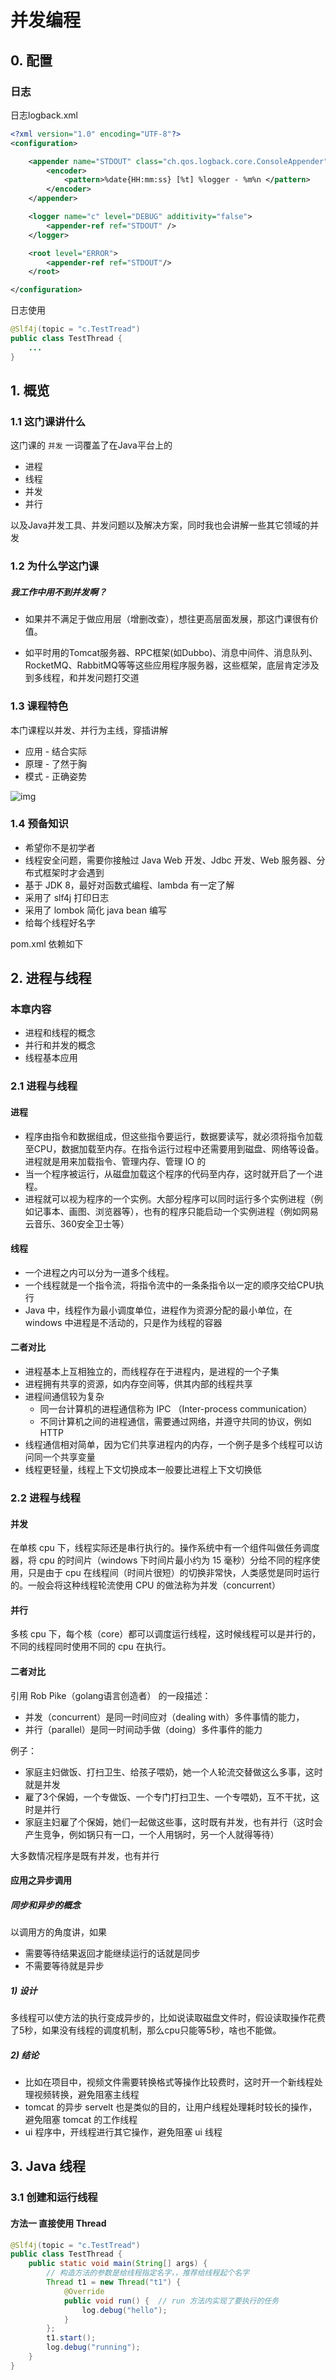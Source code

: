 # 并发编程

## 0. 配置

### 日志

日志logback.xml

```xml
<?xml version="1.0" encoding="UTF-8"?>
<configuration>

    <appender name="STDOUT" class="ch.qos.logback.core.ConsoleAppender">
        <encoder>
            <pattern>%date{HH:mm:ss} [%t] %logger - %m%n </pattern>
        </encoder>
    </appender>

    <logger name="c" level="DEBUG" additivity="false">
        <appender-ref ref="STDOUT" />
    </logger>

    <root level="ERROR">
        <appender-ref ref="STDOUT"/>
    </root>

</configuration>
```

日志使用

```java
@Slf4j(topic = "c.TestTread")  
public class TestThread {
	... 
}
```



## 1. 概览



### 1.1 这门课讲什么

这门课的 `并发` 一词覆盖了在Java平台上的

* 进程
* 线程
* 并发
* 并行

以及Java并发工具、并发问题以及解决方案，同时我也会讲解一些其它领域的并发



### 1.2 为什么学这门课

##### 我工作中用不到并发啊？   

* 如果并不满足于做应用层（增删改查），想往更高层面发展，那这门课很有价值。

* 如平时用的Tomcat服务器、RPC框架(如Dubbo)、消息中间件、消息队列、RocketMQ、RabbitMQ等等这些应用程序服务器，这些框架，底层肯定涉及到多线程，和并发问题打交道 

  

### 1.3 课程特色

本门课程以并发、并行为主线，穿插讲解

* 应用 - 结合实际
* 原理 - 了然于胸
* 模式 - 正确姿势

![img](http://blog.piplong.cn/wp-content/uploads/2021/09/0-00000005.png)

### 1.4 预备知识

* 希望你不是初学者
* 线程安全问题，需要你接触过 Java Web 开发、Jdbc 开发、Web 服务器、分布式框架时才会遇到
* 基于 JDK 8，最好对函数式编程、lambda 有一定了解
* 采用了 slf4j 打印日志
* 采用了 lombok 简化 java bean 编写
* 给每个线程好名字



pom.xml 依赖如下





## 2. 进程与线程



### 本章内容

* 进程和线程的概念
* 并行和并发的概念
* 线程基本应用



### 2.1 进程与线程



#### 进程

* 程序由指令和数据组成，但这些指令要运行，数据要读写，就必须将指令加载至CPU，数据加载至内存。在指令运行过程中还需要用到磁盘、网络等设备。进程就是用来加载指令、管理内存、管理 IO 的
* 当一个程序被运行，从磁盘加载这个程序的代码至内存，这时就开启了一个进程。
* 进程就可以视为程序的一个实例。大部分程序可以同时运行多个实例进程（例如记事本、画图、浏览器等），也有的程序只能启动一个实例进程（例如网易云音乐、360安全卫士等）



#### 线程

* 一个进程之内可以分为一道多个线程。
* 一个线程就是一个指令流，将指令流中的一条条指令以一定的顺序交给CPU执行
* Java 中，线程作为最小调度单位，进程作为资源分配的最小单位，在 windows 中进程是不活动的，只是作为线程的容器



#### 二者对比

* 进程基本上互相独立的，而线程存在于进程内，是进程的一个子集
* 进程拥有共享的资源，如内存空间等，供其内部的线程共享
* 进程间通信较为复杂
  * 同一台计算机的进程通信称为 IPC （Inter-process communication）
  * 不同计算机之间的进程通信，需要通过网络，并遵守共同的协议，例如 HTTP
* 线程通信相对简单，因为它们共享进程内的内存，一个例子是多个线程可以访问同一个共享变量
* 线程更轻量，线程上下文切换成本一般要比进程上下文切换低



### 2.2 进程与线程



#### 并发

在单核 cpu 下，线程实际还是串行执行的。操作系统中有一个组件叫做任务调度器，将 cpu 的时间片（windows 下时间片最小约为 15 毫秒）分给不同的程序使用，只是由于 cpu 在线程间（时间片很短）的切换非常快，人类感觉是同时运行的。一般会将这种线程轮流使用 CPU 的做法称为并发（concurrent）



#### 并行

多核 cpu 下，每个核（core）都可以调度运行线程，这时候线程可以是并行的，不同的线程同时使用不同的 cpu 在执行。



#### 二者对比

引用 Rob Pike（golang语言创造者） 的一段描述：

* 并发（concurrent）是同一时间应对（dealing with）多件事情的能力，
* 并行（parallel）是同一时间动手做（doing）多件事件的能力

例子：

* 家庭主妇做饭、打扫卫生、给孩子喂奶，她一个人轮流交替做这么多事，这时就是并发
* 雇了3个保姆，一个专做饭、一个专门打扫卫生、一个专喂奶，互不干扰，这时是并行
* 家庭主妇雇了个保姆，她们一起做这些事，这时既有并发，也有并行（这时会产生竞争，例如锅只有一口，一个人用锅时，另一个人就得等待）

大多数情况程序是既有并发，也有并行



#### 应用之异步调用

##### 同步和异步的概念

以调用方的角度讲，如果

* 需要等待结果返回才能继续运行的话就是同步
* 不需要等待就是异步

##### 1) 设计

多线程可以使方法的执行变成异步的，比如说读取磁盘文件时，假设读取操作花费了5秒，如果没有线程的调度机制，那么cpu只能等5秒，啥也不能做。

##### 2) 结论

* 比如在项目中，视频文件需要转换格式等操作比较费时，这时开一个新线程处理视频转换，避免阻塞主线程
* tomcat 的异步 servelt 也是类似的目的，让用户线程处理耗时较长的操作，避免阻塞 tomcat 的工作线程
* ui 程序中，开线程进行其它操作，避免阻塞 ui 线程





## 3. Java 线程

### 3.1 创建和运行线程



#### 方法一 直接使用 Thread

```java
@Slf4j(topic = "c.TestTread")
public class TestThread {
    public static void main(String[] args) {
        // 构造方法的参数是给线程指定名字，，推荐给线程起个名字
        Thread t1 = new Thread("t1") {
            @Override
            public void run() {  // run 方法内实现了要执行的任务
                log.debug("hello");
            }
        };
        t1.start();
        log.debug("running");
    }
}
```



